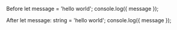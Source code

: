 Before
let message = 'hello world';
console.log({ message });

After
let message: string = 'hello world';
console.log({ message });

